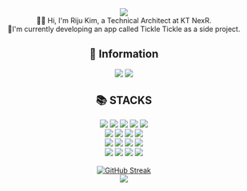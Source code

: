 <div align=center><img src="https://capsule-render.vercel.app/api?type=waving&color=0489B1&height=80&width=1&section=header"/></div>
  <div align=center>
🙋‍♀️ Hi, I'm Riju Kim, a Technical Architect at KT NexR.<br>
🌳I'm currently developing an app called Tickle Tickle as a side project.
</div>
<div align=center><h2>🫡 Information</h2>
<a href="https://www.notion.so/Portfolio-f4cba5b11a7049c78f4078a96b5c8acd?pvs=4"><img src="https://img.shields.io/badge/Notion-000000?style=flat-square&logo=Notion&logoColor=white"/></a>
<a href="https://www.linkedin.com/in/%EB%A6%AC%EC%A3%BC-%EA%B9%80-285688247"><img src="https://img.shields.io/badge/linkedin-0A66C2?style=flat-square&logo=linkedin&logoColor=white"/></a>
</div>
<div align=center><h2>📚 STACKS</h2></div>
<div align=center> 
  <img src="https://img.shields.io/badge/kubernetes-326CE5?style=for-the-badge&logo=kubernetes&logoColor=white">
  <img src="https://img.shields.io/badge/linux-FCC624?style=for-the-badge&logo=linux&logoColor=black">
  <img src="https://img.shields.io/badge/helm-0F1689?style=for-the-badge&logo=helm&logoColor=white">
  <img src="https://img.shields.io/badge/git-F05032?style=for-the-badge&logo=git&logoColor=white">
  <img src="https://img.shields.io/badge/github-181717?style=for-the-badge&logo=github&logoColor=white">
  <br>
  <img src="https://img.shields.io/badge/java-007396?style=for-the-badge&logo=java&logoColor=white">
  <img src="https://img.shields.io/badge/python-3776AB?style=for-the-badge&logo=python&logoColor=white">
  <img src="https://img.shields.io/badge/javascript-F7DF1E?style=for-the-badge&logo=javascript&logoColor=black">
  <img src="https://img.shields.io/badge/node.js-339933?style=for-the-badge&logo=Node.js&logoColor=white">
  <br>
  <img src="https://img.shields.io/badge/postman-FF6C37?style=for-the-badge&logo=postman&logoColor=white">
  <img src="https://img.shields.io/badge/flask-000000?style=for-the-badge&logo=flask&logoColor=white">
  <img src="https://img.shields.io/badge/mysql-4479A1?style=for-the-badge&logo=mysql&logoColor=white">
  <img src="https://img.shields.io/badge/mariadb-003545?style=for-the-badge&logo=mariadb&logoColor=white">
  <br>
  <img src="https://img.shields.io/badge/react-61DAFB?style=for-the-badge&logo=react&logoColor=black">
  <img src="https://img.shields.io/badge/react native-1b1845?style=for-the-badge&logo=react&logoColor=#61DAFB">
  <img src="https://img.shields.io/badge/html5-E34F26?style=for-the-badge&logo=html5&logoColor=white">
  <img src="https://img.shields.io/badge/css-1572B6?style=for-the-badge&logo=css3&logoColor=white">
</div>
<br>
<div align="center">
  <a href="https://git.io/streak-stats">
    <img src="https://streak-stats.demolab.com?user=RijuKim&theme=tokyonight-duo&hide_border=true&mode=weekly" alt="GitHub Streak">
  </a>
</div>
<div align=center><img src="https://capsule-render.vercel.app/api?type=waving&color=0489B1&height=80&width=1&section=footer" /></div>
